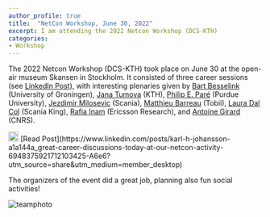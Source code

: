 ```yaml
---
author_profile: true
title:  "NetCon Workshop, June 30, 2022"
excerpt: I am attending the 2022 Netcon Workshop (DCS-KTH)
categories:
- Workshop
---
```


The 2022 Netcon Workshop (DCS-KTH) took place on June 30 at the open-air museum Skansen in Stockholm. It consisted of three career sessions (see [LinkedIn Post](https://www.linkedin.com/posts/karl-h-johansson-a1a144a_great-career-discussions-today-at-our-netcon-activity-6948375921712103425-A6e6?utm_source=linkedin_share&utm_medium=member_desktop_web)), with interesting plenaries given by
[Bart Besselink](https://www.math.rug.nl/~besselink/) (University of Groningen), 
[Jana Tumova](https://www.kth.se/profile/tumova) (KTH), 
[Philip E. Paré](https://engineering.purdue.edu/ECE/People/ptPeopleListing?group_id=2571&resource_id=236400) (Purdue University), 
[Jezdimir Milosevic](https://www.linkedin.com/in/jezdimir-milosevic-b32467b7/?originalSubdomain=se) (Scania), 
[Matthieu Barreau](https://sites.google.com/view/matthieu-barreau/home) (Tobii), 
[Laura Dal Col](https://www.linkedin.com/in/lauradalcol/) (Scania King), 
[Rafia Inam](https://sites.google.com/site/rafiainaam/home) (Ericsson Research), and
[Antoine Girard](https://sites.google.com/site/antoinesgirard/) (CNRS).

<img src="https://raw.githubusercontent.com/FortAwesome/Font-Awesome/6.x/svgs/brands/linkedin.svg" width="20" height="20">
[Read Post](https://www.linkedin.com/posts/karl-h-johansson-a1a144a_great-career-discussions-today-at-our-netcon-activity-6948375921712103425-A6e6?utm_source=share&utm_medium=member_desktop)

The organizers of the event did a great job, planning also fun social activities!

![teamphoto](../assets/2022Netcon-teamphoto.jpg)

